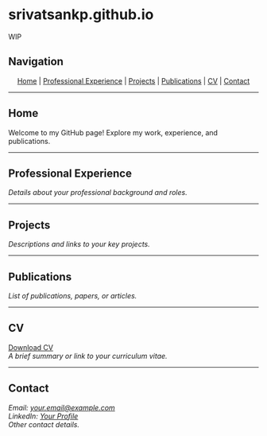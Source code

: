 # srivatsankp.github.io
WIP
## Navigation

<div align="center">

<a href="#home">Home</a> |
<a href="#professional-experience">Professional Experience</a> |
<a href="#projects">Projects</a> |
<a href="#publications">Publications</a> |
<a href="#cv">CV</a> |
<a href="#contact">Contact</a>

</div>

---

## <a name="home"></a>Home
Welcome to my GitHub page! Explore my work, experience, and publications.

---

## <a name="professional-experience"></a>Professional Experience
*Details about your professional background and roles.*

---

## <a name="projects"></a>Projects
*Descriptions and links to your key projects.*

---

## <a name="publications"></a>Publications
*List of publications, papers, or articles.*

---

## <a name="cv"></a>CV
[Download CV](#)  
*A brief summary or link to your curriculum vitae.*

---

## <a name="contact"></a>Contact
*Email: your.email@example.com*  
*LinkedIn: [Your Profile](#)*  
*Other contact details.*
